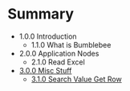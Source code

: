 # Summary

* 1.0.0 Introduction
   * 1.1.0 What is Bumblebee
* 2.0.0 Application Nodes
   * 2.1.0 Read Excel
* [3.0.0 Misc Stuff](300_misc_stuff.md)
   * [3.1.0 Search Value Get Row](310_search_value_get_row.md)

